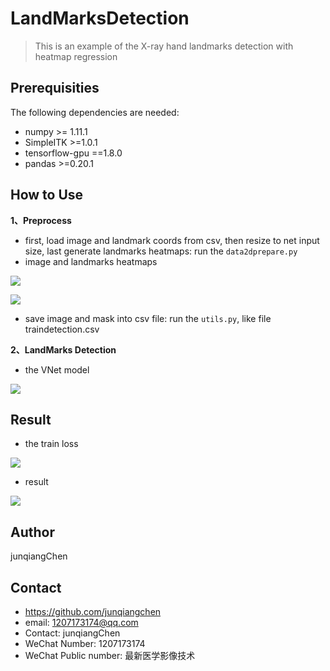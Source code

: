 # LandMarksDetection
> This is an example of the X-ray hand landmarks detection with heatmap regression

## Prerequisities
The following dependencies are needed:
- numpy >= 1.11.1
- SimpleITK >=1.0.1
- tensorflow-gpu ==1.8.0
- pandas >=0.20.1

## How to Use

**1、Preprocess**

* first, load image and landmark coords from csv, then resize to net input size, last generate landmarks heatmaps: run the `data2dprepare.py`
* image and landmarks heatmaps

![](Image.jpeg)

![](landmarksheatmaps.bmp)


* save image and mask into csv file: run the `utils.py`, like file traindetection.csv

**2、LandMarks Detection**

* the VNet model

![](2dVnet.png)

## Result

* the train loss

![](loss.bmp)

* result

![](result.bmp)

## Author

junqiangChen

## Contact
* https://github.com/junqiangchen
* email: 1207173174@qq.com
* Contact: junqiangChen
* WeChat Number: 1207173174
* WeChat Public number: 最新医学影像技术

